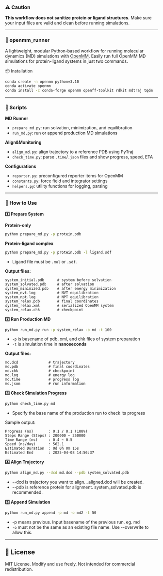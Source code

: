 ### ⚠️ Caution
**This workflow does not sanitize protein or ligand structures.**
Make sure your input files are valid and clean before running simulations.

---

### 🧪 openmm_runner

A lightweight, modular Python-based workflow for running molecular dynamics (MD) simulations with [OpenMM](https://openmm.org/). Easily run full OpenMM MD simulations for protein-ligand systems in just two commands.

📦 Installation
```bash
conda create -n openmm python=3.10
conda activate openmm
conda install -c conda-forge openmm openff-toolkit rdkit mdtraj tqdm
```

---

### 📁 Scripts

**MD Runner**
- `prepare_md.py`: run solvation, minimization, and equilibration
- `run_md.py`: run or append production MD simulations

**Align&Monitoring**
- `align_md.py`: align trajectory to a reference PDB using PyTraj
- `check_time.py`: parse `.time`/`.json` files and show progress, speed, ETA

**Configurations**
- `reporter.py`: preconfigured reporter items for OpenMM
- `constants.py`: force field and integrator settings
- `helpers.py`: utility functions for logging, parsing

---

### 🚀 How to Use

**1️⃣ Prepare System**

**Protein-only**
```bash
python prepare_md.py -p protein.pdb
```

**Protein-ligand complex**
```bash
python prepare_md.py -p protein.pdb -l ligand.sdf
```
- Ligand file must be `.mol` or `.sdf`.

**Output files:**
```
system_initial.pdb      # system before solvation
system_solvated.pdb     # after solvation
system_minimized.pdb    # after energy minimization
system_nvt.log          # NVT equilibration
system_npt.log          # NPT equilibration
system_relax.pdb        # final coordinates
system_relax.xml        # serialized OpenMM system
system_relax.chk        # checkpoint
```

**2️⃣ Run Production MD**
```bash
python run_md.py run -p system_relax -o md -t 100
```
- `-p` is basename of pdb, xml, and chk files of system preparation
- `-t` is simulation time in **nanoseconds**

**Output files:**
```
md.dcd              # trajectory
md.pdb              # final coordinates
md.chk              # checkpoint
md.log              # energy log
md.time             # progress log
md.json             # run information
```

**3️⃣ Check Simulation Progress**
```bash
python check_time.py md
```
- Specify the base name of the production run to check its progress

Sample output:
```
Progress (ns)       : 0.1 / 0.1 (100%)
Steps Range (Steps) : 200000 ~ 250000
Time Range (ns)     : 0.4 ~ 0.5
Speed (ns/day)      : 562.1
Estimated Duration  : 0d 0h 0m 15s
Estimated End       : 2025-04-08 14:56:37
```

**4️⃣ Align Trajectory**
```bash
python align_md.py --dcd md.dcd --pdb system_solvated.pdb
```
- --dcd is trajectory you want to align. _aligned.dcd will be created.
- --pdb is reference protein for alignment. system_solvated.pdb is recommended.

**5️⃣ Append Simulation**
```bash
python run_md.py append -p md -o md2 -t 50
```
- -p means previous. Input basename of the previous run. eg. md
- `-o` 	must not be the same as an existing file name. Use --overwrite to allow this.

---

## 🔗 License
MIT License. Modify and use freely. Not intended for commercial redistribution.
